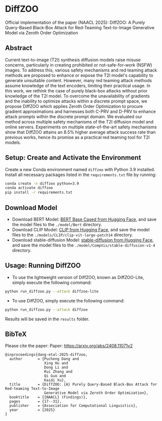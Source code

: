 # DiffZOO
Official implementation of the paper (NAACL 2025): DiffZOO: A Purely Query-Based Black-Box Attack for Red-Teaming Text-to-Image Generative Model via Zeroth Order Optimization

## Abstract
Current text-to-image (T2I) synthesis diffusion models raise misuse concerns, particularly in creating prohibited or not-safe-for-work (NSFW) images. To address this, various safety mechanisms and red teaming attack methods are proposed to enhance or expose the T2I model's capability to generate unsuitable content. However, many red teaming attack methods assume knowledge of the text encoders, limiting their practical usage. In this work, we rethink the case of purely black-box attacks without prior knowledge of the T2l model.  To overcome the unavailability of gradients and the inability to optimize attacks within a discrete prompt space, we propose DiffZOO which applies Zeroth Order Optimization to procure gradient approximations and harnesses both C-PRV and D-PRV to enhance attack prompts within the discrete prompt domain. We evaluated our method across multiple safety mechanisms of the T2I diffusion model and online servers. Experiments on multiple state-of-the-art safety mechanisms show that DiffZOO attains an 8.5% higher average attack success rate than previous works, hence its promise as a practical red teaming tool for T2l models.

## Setup: Create and Activate the Environment
Create a new Conda environment named `diffzoo` with Python 3.9 installed. Install all necessary packages listed in the `requirements.txt` file by running:

```bash
conda create -n diffzoo python=3.9
conda activate diffzoo
pip install -r requirements.txt
```

## Download Model
- Download BERT Model: [BERT Base Cased from Hugging Face](https://huggingface.co/google-bert/bert-base-cased/tree/main), and save the model files to the `./model/Bert` directory.
- Download CLIP Model: [CLIP from Hugging Face](https://huggingface.co/openai/clip-vit-large-patch14/tree/main), and save the model files to the `./models/CLIP/clip-vit-large-patch14` directory.
- Download stable-diffusion Model: [stable-diffusion from Hugging Face](https://huggingface.co/CompVis/stable-diffusion-v1-4/tree/main), and save the model files to the `./model/CompVis/stable-diffusion-v1-4` directory.

## Usage: Running DiffZOO
- To use the lightweight version of DiffZOO, known as DiffZOO-Lite, simply execute the following command:

```bash
python run_diffzoo.py --attack diffzoo-lite
```
- To use  DiffZOO, simply execute the following command:

```bash
python run_diffzoo.py --attack diffzoo
```
Results will be saved in the `results` folder.

## BibTeX
Please cite the paper:
Paper: https://arxiv.org/abs/2408.11071v2
```
@inproceedings{dang-etal-2025-diffzoo,
  author       = {Pucheng Dang and
                  Xing Hu and
                  Dong Li and
                  Rui Zhang and
                  Qi Guo and
                  Kaidi Xu},
  title        = {DiffZOO: {A} Purely Query-Based Black-Box Attack for Red-teaming Text-to-Image
                  Generative Model via Zeroth Order Optimization},
  booktitle    = {{NAACL} (Findings)},
  pages        = {17--31},
  publisher    = {Association for Computational Linguistics},
  year         = {2025}
}
```

